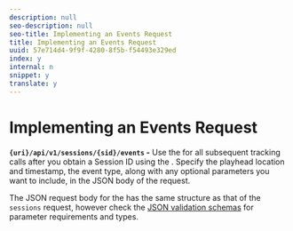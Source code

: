```yaml
---
description: null
seo-description: null
seo-title: Implementing an Events Request
title: Implementing an Events Request
uuid: 57e714d4-9f9f-4280-8f5b-f54493e329ed
index: y
internal: n
snippet: y
translate: y
---
```


# Implementing an Events Request

<a id="section_pxc_gcy_lcb"></a>

**`{uri}/api/v1/sessions/{sid}/events` -** Use the [](../../media-collection-api/mc-api-ref/mc-api-events-req.md) for all subsequent tracking calls after you obtain a Session ID using the [](../../media-collection-api/mc-api-ref/mc-api-sessions-req.md). Specify the playhead location and timestamp, the event type, along with any optional parameters you want to include, in the JSON body of the request.

The JSON request body for the [](../../media-collection-api/mc-api-ref/mc-api-events-req.md) has the same structure as that of the `sessions` request, however check the [JSON validation schemas](#concept_rlq_nqp_qbb/section_cpy_3xc_mcb) for parameter requirements and types.
